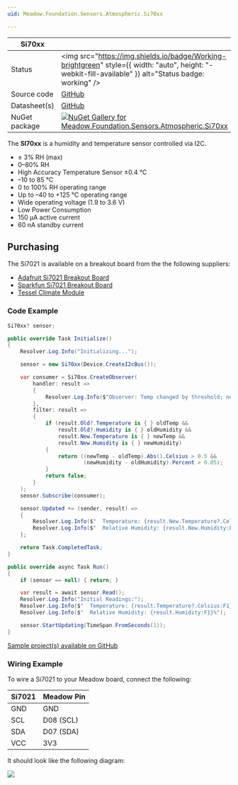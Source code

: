 ```yaml
---
uid: Meadow.Foundation.Sensors.Atmospheric.Si70xx

---
```


| Si70xx | |
|--------|--------|
| Status | <img src="https://img.shields.io/badge/Working-brightgreen" style={{ width: "auto", height: "-webkit-fill-available" }} alt="Status badge: working" /> |
| Source code | [GitHub](https://github.com/WildernessLabs/Meadow.Foundation/tree/main/Source/Meadow.Foundation.Peripherals/Sensors.Atmospheric.Si70xx) |
| Datasheet(s) | [GitHub](https://github.com/WildernessLabs/Meadow.Foundation/tree/main/Source/Meadow.Foundation.Peripherals/Sensors.Atmospheric.Si70xx/Datasheet) |
| NuGet package | <a href="https://www.nuget.org/packages/Meadow.Foundation.Sensors.Atmospheric.Si70xx/" target="_blank"><img src="https://img.shields.io/nuget/v/Meadow.Foundation.Sensors.Atmospheric.Si70xx.svg?label=Meadow.Foundation.Sensors.Atmospheric.Si70xx" alt="NuGet Gallery for Meadow.Foundation.Sensors.Atmospheric.Si70xx" /></a> |

The **SI70xx** is a humidity and temperature sensor controlled via I2C.

* ± 3% RH (max) 
* 0–80% RH 
* High Accuracy Temperature Sensor ±0.4 °C 
* –10 to 85 °C 
* 0 to 100% RH operating range 
* Up to –40 to +125 °C operating range 
* Wide operating voltage (1.9 to 3.6 V) 
* Low Power Consumption 
* 150 µA active current 
* 60 nA standby current

## Purchasing

The Si7021 is available on a breakout board from the the following suppliers:

* [Adafruit Si7021 Breakout Board](https://www.adafruit.com/product/3251)
* [Sparkfun Si7021 Breakout Board](https://www.sparkfun.com/products/13763)
* [Tessel Climate Module](https://www.seeedstudio.com/Tessel-Climate-Module-p-2225.html)

### Code Example

```csharp
Si70xx? sensor;

public override Task Initialize()
{
    Resolver.Log.Info("Initializing...");

    sensor = new Si70xx(Device.CreateI2cBus());

    var consumer = Si70xx.CreateObserver(
        handler: result =>
        {
            Resolver.Log.Info($"Observer: Temp changed by threshold; new temp: {result.New.Temperature?.Celsius:N2}C, old: {result.Old?.Temperature?.Celsius:N2}C");
        },
        filter: result =>
        {
            if (result.Old?.Temperature is { } oldTemp &&
                result.Old?.Humidity is { } oldHumidity &&
                result.New.Temperature is { } newTemp &&
                result.New.Humidity is { } newHumidity)
            {
                return ((newTemp - oldTemp).Abs().Celsius > 0.5 &&
                        (newHumidity - oldHumidity).Percent > 0.05);
            }
            return false;
        }
    );
    sensor.Subscribe(consumer);

    sensor.Updated += (sender, result) =>
    {
        Resolver.Log.Info($"  Temperature: {result.New.Temperature?.Celsius:F1}C");
        Resolver.Log.Info($"  Relative Humidity: {result.New.Humidity:F1}%");
    };

    return Task.CompletedTask;
}

public override async Task Run()
{
    if (sensor == null) { return; }

    var result = await sensor.Read();
    Resolver.Log.Info("Initial Readings:");
    Resolver.Log.Info($"  Temperature: {result.Temperature?.Celsius:F1}C");
    Resolver.Log.Info($"  Relative Humidity: {result.Humidity:F1}%");

    sensor.StartUpdating(TimeSpan.FromSeconds(1));
}

```

[Sample project(s) available on GitHub](https://github.com/WildernessLabs/Meadow.Foundation/tree/main/Source/Meadow.Foundation.Peripherals/Sensors.Atmospheric.Si70xx/Samples/Si70xx_Sample)

### Wiring Example

To wire a Si7021 to your Meadow board, connect the following:

| Si7021 | Meadow Pin  |
|---------|-------------|
| GND     | GND         |
| SCL     | D08 (SCL)   |
| SDA     | D07 (SDA)   |
| VCC     | 3V3         |

It should look like the following diagram:

<img src="/API_Assets/Meadow.Foundation.Sensors.Atmospheric.Si70xx/Si7021_Fritzing.png" />




